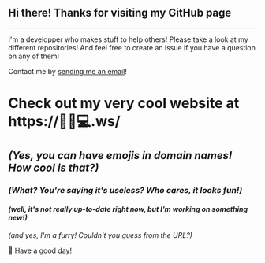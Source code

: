 ## Hi there! Thanks for visiting my GitHub page
---
I'm a developper who makes stuff to help others! Please take a look at my different repositories! And feel free to create an issue if you have a question on any of them!

Contact me by [sending me an email](mailto:hello@xn--0ci5768mq9c.ws)!

# Check out my very cool website at https://🦊✨💻.ws/
## *(Yes, you can have emojis in domain names! How cool is that?)*
### *(What? You're saying it's useless? Who cares, it looks fun!)*
#### *(well, it's not really up-to-date right now, but I'm working on something new!)*
*(and yes, I'm a furry! Couldn't you guess from the URL?)*

🔆 Have a good day!
<a rel="me" href="https://piaille.fr/@helloyanis"></a>
